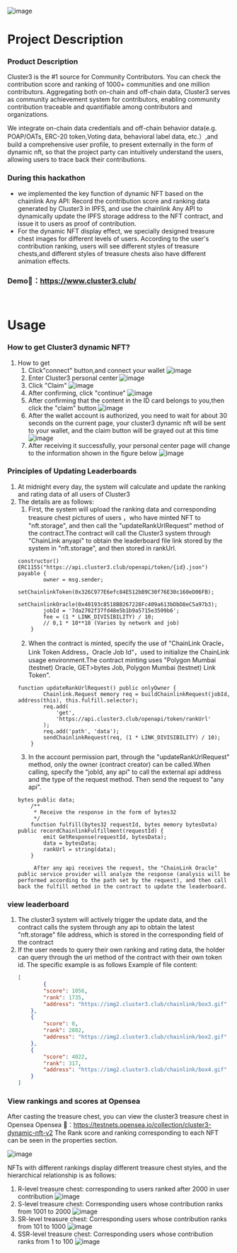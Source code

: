 ![image](https://user-images.githubusercontent.com/107175092/201665571-f87e0d09-bb46-42aa-9677-9269b5ea801f.png)

# Project Description

### Product Description
Cluster3 is the #1 source for Community Contributors. You can check the contribution score and ranking of 1000+ communities and one million contributors. Aggregating both on-chain and off-chain data, Cluster3 serves as community achievement system for contributors, enabling community contribution traceable and quantifiable among contributors and organizations.

We integrate on-chain data credentials and off-chain behavior data(e.g. POAP/OATs, ERC-20 token,Voting data, behavioral label data, etc.）,and build a comprehensive user profile, to present externally in the form of dynamic nft, so that the project party can intuitively understand the users, allowing users to trace back their contributions.

### During this hackathon
- we implemented the key function of dynamic NFT based on the chainlink Any API:
Record the contribution score and ranking data generated by Cluster3 in IPFS, and use the chainlink Any API to dynamically update the IPFS storage address to the NFT contract, and issue it to users as proof of contribution.
- For the dynamic NFT display effect, we specially designed treasure chest images for different levels of users. According to the user's contribution ranking, users will see different styles of treasure chests,and different styles of treasure chests also have different animation effects.


### Demo🔗：https://www.cluster3.club/
<br/>

# Usage
### How to get Cluster3 dynamic NFT?
1. How to get
    1. Click"connect" button,and connect your wallet
![image](https://user-images.githubusercontent.com/107175092/201665604-8daa6992-6168-4793-a682-bea51bb8c7f1.png)
    2. Enter Cluster3 personal center
![image](https://user-images.githubusercontent.com/107175092/201665647-2185dd4f-0e8a-4467-a2f7-18f12281a541.png)
    3. Click "Claim"
![image](https://user-images.githubusercontent.com/107175092/201665656-8ab66179-7109-4502-b2b2-7f3cb025659f.png)
    4. After confirming, click "continue"
![image](https://user-images.githubusercontent.com/107175092/201665726-5f4b8aca-269b-4bcd-8d9c-61dd6f99a38d.png)
    5. After confirming that the content in the ID card belongs to you,then click the "claim" button
![image](https://user-images.githubusercontent.com/107175092/201665767-a1c4d36b-6ede-4596-a6bc-72eee015c1d7.png)
    6. After the wallet account is authorized, you need to wait for about 30 seconds on the current page, your cluster3 dynamic nft will be sent to your wallet, and the claim button will be grayed out at this time
![image](https://user-images.githubusercontent.com/107175092/201665812-313b040b-9285-45d6-9f58-48edb37cbb05.png)
    7. After receiving it successfully, your personal center page will change to the information shown in the figure below
![image](https://user-images.githubusercontent.com/107175092/201665789-2e80e80e-3dd1-4366-8b69-a5c2d6648a9e.png)

### Principles of Updating Leaderboards
1. At midnight every day, the system will calculate and update the ranking and rating data of all users of Cluster3
2. The details are as follows:
    1. First, the system will upload the ranking data and corresponding treasure chest pictures of users ，who have minted NFT to "nft.storage", and then call the "updateRankUrlRequest" method of the contract.The contract will call the Cluster3 system through "ChainLink anyapi" to obtain the leaderboard file link stored by the system in "nft.storage", and then stored in rankUrl.
    ```solidity
    constructor() ERC1155("https://api.cluster3.club/openapi/token/{id}.json") payable {
            owner = msg.sender;
            setChainlinkToken(0x326C977E6efc84E512bB9C30f76E30c160eD06FB);
            setChainlinkOracle(0x40193c8518BB267228Fc409a613bDbD8eC5a97b3);
            jobId = '7da2702f37fd48e5b1b9a5715e3509b6';
            fee = (1 * LINK_DIVISIBILITY) / 10;
            // 0,1 * 10**18 (Varies by network and job)
        }
    ```
    2. When the contract is minted, specify the use of "ChainLink Oracle，Link Token Address，Oracle Job Id"，used to initialize the ChainLink usage environment.The contract minting uses "Polygon Mumbai (testnet) Oracle, GET>bytes Job, Polygon Mumbai (testnet) Link Token".
    ```solidity
    function updateRankUrlRequest() public onlyOwner {
            Chainlink.Request memory req = buildChainlinkRequest(jobId, address(this), this.fulfill.selector);
            req.add(
                'get',
                'https://api.cluster3.club/openapi/token/rankUrl'
            );
            req.add('path', 'data');
            sendChainlinkRequest(req, (1 * LINK_DIVISIBILITY) / 10);
        }
    ```
    3. In the account permission part, through the "updateRankUrlRequest" method, only the owner (contract creator) can be called.When calling, specify the "jobId, any api" to call the external api address and the type of the request method. Then send the request to "any api".
    ```solidity
    bytes public data;
        /**
         * Receive the response in the form of bytes32
         */
        function fulfill(bytes32 requestId, bytes memory bytesData) public recordChainlinkFulfillment(requestId) {
            emit GetResponse(requestId, bytesData);
            data = bytesData;
            rankUrl = string(data);
        }
    ```
            After any api receives the request, the "ChainLink Oracle" public service provider will analyze the response (analysis will be performed according to the path set by the request), and then call back the fulfill method in the contract to update the leaderboard.
            
### view leaderboard
1. The cluster3 system will actively trigger the update data, and the contract calls the system through any api to obtain the latest "nft.storage" file address, which is stored in the corresponding field of the contract
2. If the user needs to query their own ranking and rating data, the holder can query through the uri method of the contract with their own token id. The specific example is as follows
Example of file content:
    ```json
    [
            {
            "score": 1056,
            "rank": 1735,
            "address": "https://img2.cluster3.club/chainlink/box3.gif"
        },
        {
            "score": 0,
            "rank": 2802,
            "address": "https://img2.cluster3.club/chainlink/box2.gif"
        },
        {
            "score": 4022,
            "rank": 317,
            "address": "https://img2.cluster3.club/chainlink/box4.gif"
        }
    ]
    ```


### View rankings and scores at Opensea
After casting the treasure chest, you can view the cluster3 treasure chest in Opensea
Opensea 🔗：https://testnets.opensea.io/collection/cluster3-dynamic-nft-v2
The Rank score and ranking corresponding to each NFT can be seen in the properties section.

![image](https://user-images.githubusercontent.com/107175092/201666180-02d87ec8-2457-404b-bc8d-0e8088113473.png)

NFTs with different rankings display different treasure chest styles, and the hierarchical relationship is as follows:
1. R-level treasure chest: corresponding to users ranked after 2000 in user contribution
![image](https://user-images.githubusercontent.com/107175092/201666202-479b4064-de61-4ae0-bb51-84212d9ad9b2.png)
2. S-level treasure chest: Corresponding users whose contribution ranks from 1001 to 2000
![image](https://user-images.githubusercontent.com/107175092/201666222-3437bcfa-ac6d-42a8-9e86-d61119c57ffe.png)
3. SR-level treasure chest: Corresponding users whose contribution ranks from 101 to 1000
![image](https://user-images.githubusercontent.com/107175092/201666235-295a57d8-dde3-4bf7-912e-97980b981fde.png)
4. SSR-level treasure chest: Corresponding users whose contribution ranks from 1 to 100
![image](https://user-images.githubusercontent.com/107175092/201666251-e6e6cfcc-863f-4822-8f95-bd367edada40.png)
